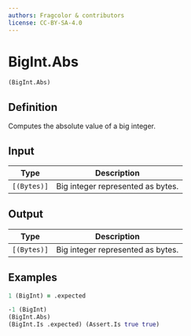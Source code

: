 ```yaml
---
authors: Fragcolor & contributors
license: CC-BY-SA-4.0
---
```



# BigInt.Abs

```clojure
(BigInt.Abs)
```


## Definition

Computes the absolute value of a big integer.


## Input

| Type | Description |
|------|-------------|
| `[(Bytes)]` | Big integer represented as bytes. |


## Output

| Type | Description |
|------|-------------|
| `[(Bytes)]` | Big integer represented as bytes. |


## Examples

```clojure
1 (BigInt) = .expected

-1 (BigInt)
(BigInt.Abs)
(BigInt.Is .expected) (Assert.Is true true)
```
